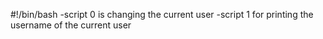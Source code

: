 #!/bin/bash
-script 0 is changing the current user
-script 1 for printing the username of the current user
